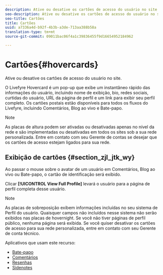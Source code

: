 ```yaml
---
description: Ative ou desative os cartões de acesso do usuário no site.
seo-description: Ative ou desative os cartões de acesso do usuário no site.
seo-title: Cartões
title: Cartões
uuid: a7336a4d-b92f-4b3b-a3de-713aa388b58a
translation-type: tm+mt
source-git-commit: 09011bac06f4a1c39836455f9d16654952184962

---
```



# Cartões{#hovercards}

Ative ou desative os cartões de acesso do usuário no site.

O Livefyre Hovercard é um pop-up que exibe um instantâneo rápido das informações do usuário, incluindo nome de exibição, bio, redes sociais, curtidas do usuário, URL da página de perfil e um link para exibir seu perfil completo. Os cartões postais estão disponíveis para todos os fluxos do Livefyre, incluindo Comentários, Blog ao vivo e Bate-papo.

>[!NOTE]
>
>As placas de altura podem ser ativadas ou desativadas apenas no nível da rede e são implementadas ou desativadas em todos os sites sob a sua rede personalizada. Entre em contato com seu Gerente de contas se desejar que os cartões de acesso estejam ligados para sua rede.

## Exibição de cartões {#section_zjl_jtk_wy}

Ao passar o mouse sobre o avatar de um usuário em Comentários, Blog ao vivo ou Bate-papo, o cartão de identificação será exibido.

Clicar **[!UICONTROL View Full Profile]** levará o usuário para a página de perfil completa desse usuário.

>[!NOTE]
>
>As placas de sobreposição exibem informações incluídas no seu sistema de Perfil do usuário. Quaisquer campos não incluídos nesse sistema não serão exibidos nas placas de hovernight. Se você não tiver páginas de perfil público, nenhuma página será exibida. Se você quiser desativar os cartões de acesso para sua rede personalizada, entre em contato com seu Gerente de conta técnico.



Aplicativos que usam este recurso:

* [Bate-papo](/help/using/c-about-apps/c-chat-app/c-chat-app.md#c_chat_app)
* [Comentários](/help/using/c-about-apps/c-comments/c-comments.md)
* [Resenhas](/help/using/c-about-apps/c-reviews-app/c-reviews-app.md#c_reviews_app)
* [Sidenotes](/help/using/c-about-apps/c-sidenotes-app/c-sidenotes-app.md#c_sidenotes_app)

